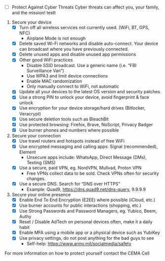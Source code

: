 - [ ] Protect Against Cyber Threats
Cyber threats can affect you, your family, and the mission! testt

1. Secure your device
    - [x] Turn off all wireless services not currently used. (WiFi, BT, GPS, NFC) 
        - Airplane Mode is not enough
    - [x] Delete saved Wi-Fi networks and disable auto-connect. Your device can broadcast where you have previously connected.
    - [x] Delete unused apps and disable unused app permissions
    - [x] Other good WiFi practices
        - Disable SSID broadcast. Use a generic name (i.e. “FBI Surveillance Van”) 
        - Use WPA3 and limit device connections
        - Enable MAC randomization
        - Only manually connect to WiFi, not automatic
    - [x] Update all your devices to the latest OS version and security patches
    - [x] Use a strong PIN to unlock your device, avoid fingerprint & face unlock
    - [x] Use encryption for your device storage/hard drives (Bitlocker, Veracrypt)
    - [x] Use secure deletion tools such as BleachBit
    - [x] Use protected browsing: Firefox, Brave, NoScript, Privacy Badger
    - [x] Use burner phones and numbers where possible

2. Secure your connection
    - [x] Use travel routers and hotspots instead of free WiFi
    - [x] Use encrypted messaging and calling apps: Signal (recommended), Element
        - Unsecure apps include: WhatsApp, Direct Message (DMs), Texting (SMS)
    - [x] Use a secure, paid VPN, eg. NordVPN, Mullvad, Proton VPN
        - Free VPNs collect data to be sold. Check VPNs often for security changes.
    - [x] Use a secure DNS. Search for “DNS over HTTPS”
        - Example: Quad9, https://dns.quad9.net/dns-query, 9.9.9.9 

3. Secure your online presence
    - [x] Enable End To End Encryption (E2EE) where possible (iCloud, etc.) 
    - [x] Use burner accounts for public interactions (shopping, etc.)
    - [x] Use Strong Passwords and Password Managers, eg. Yubico, Beem, Authy
    - [x] Reset / Disable AdTech on personal devices often, make it a daily habit
    - [x] Enable MFA using a mobile app or a physical device such as YubiKey
    - [x] Use privacy settings, do not post anything for the bad guys to see
        - Self-help: https://www.army.mil/socialmedia/safety

For more information on how to protect yourself contact the CEMA Cell
